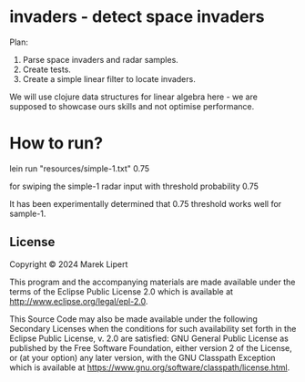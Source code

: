 # invaders - detect space invaders

Plan:

1. Parse space invaders and radar samples.
2. Create tests.
3. Create a simple linear filter to locate invaders.

We will use clojure data structures for linear algebra here - we are supposed to showcase ours skills 
and not optimise performance.

# How to run?

lein run "resources/simple-1.txt" 0.75

for swiping the simple-1 radar input with threshold probability 0.75

It has been experimentally determined that 0.75 threshold works well for sample-1.


## License

Copyright © 2024 Marek Lipert

This program and the accompanying materials are made available under the
terms of the Eclipse Public License 2.0 which is available at
http://www.eclipse.org/legal/epl-2.0.

This Source Code may also be made available under the following Secondary
Licenses when the conditions for such availability set forth in the Eclipse
Public License, v. 2.0 are satisfied: GNU General Public License as published by
the Free Software Foundation, either version 2 of the License, or (at your
option) any later version, with the GNU Classpath Exception which is available
at https://www.gnu.org/software/classpath/license.html.
